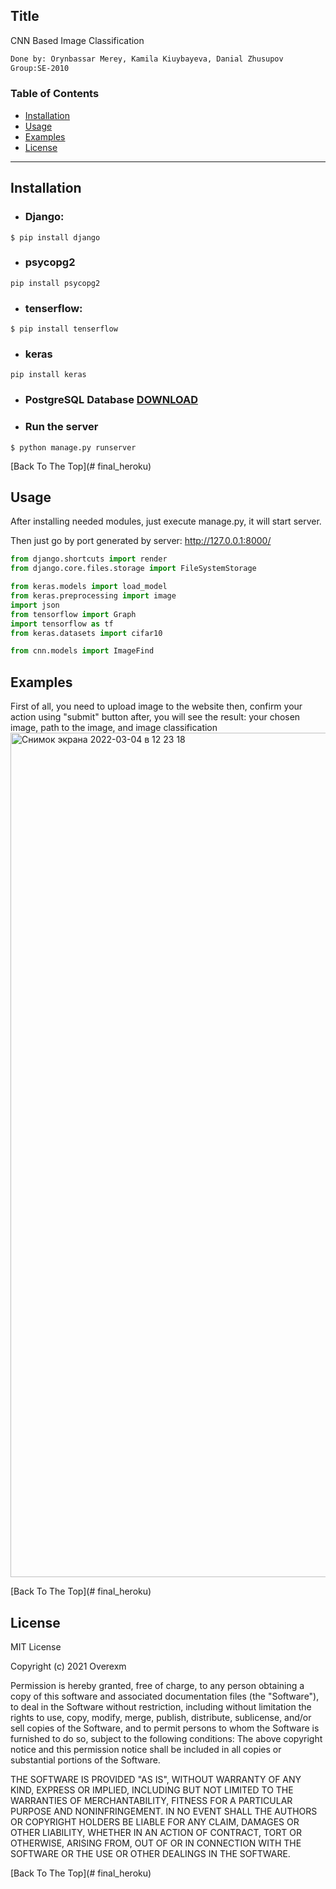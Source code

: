 ## Title
CNN Based Image Classification
```html
Done by: Orynbassar Merey, Kamila Kiuybayeva, Danial Zhusupov
Group:SE-2010
```

### Table of Contents
- [Installation](#installation)
- [Usage](#usage)
- [Examples](#examples)
- [License](#lisense)

---

## Installation

* ### Django:
```$ pip install django```
* ### psycopg2
```pip install psycopg2```
* ### tenserflow:
```$ pip install tenserflow```
* ### keras
```pip install keras```

* ### PostgreSQL Database [DOWNLOAD](https://www.enterprisedb.com/downloads/postgres-postgresql-downloads)

* ### Run the server
```$ python manage.py runserver```



[Back To The Top](# final_heroku)

## Usage
After installing needed modules, just execute manage.py, it will start server.

Then just go by port generated by server: http://127.0.0.1:8000/



```python
from django.shortcuts import render
from django.core.files.storage import FileSystemStorage

from keras.models import load_model
from keras.preprocessing import image
import json
from tensorflow import Graph
import tensorflow as tf
from keras.datasets import cifar10

from cnn.models import ImageFind

``` 


## Examples
First of all, you need to upload image to the website then, confirm your action using "submit" button
after, you will see the result: your chosen image, path to the image, and image classification
<img width="1351" alt="Снимок экрана 2022-03-04 в 12 23 18" src="https://user-images.githubusercontent.com/80208323/156710995-1afb0e10-6f7b-4666-a60e-0e917937cc9b.png">


[Back To The Top](# final_heroku)

## License

MIT License

Copyright (c) 2021 Overexm

Permission is hereby granted, free of charge, to any person obtaining a copy
of this software and associated documentation files (the "Software"), to deal
in the Software without restriction, including without limitation the rights
to use, copy, modify, merge, publish, distribute, sublicense, and/or sell
copies of the Software, and to permit persons to whom the Software is
furnished to do so, subject to the following conditions:
The above copyright notice and this permission notice shall be included in all
copies or substantial portions of the Software.

THE SOFTWARE IS PROVIDED "AS IS", WITHOUT WARRANTY OF ANY KIND, EXPRESS OR
IMPLIED, INCLUDING BUT NOT LIMITED TO THE WARRANTIES OF MERCHANTABILITY,
FITNESS FOR A PARTICULAR PURPOSE AND NONINFRINGEMENT. IN NO EVENT SHALL THE
AUTHORS OR COPYRIGHT HOLDERS BE LIABLE FOR ANY CLAIM, DAMAGES OR OTHER
LIABILITY, WHETHER IN AN ACTION OF CONTRACT, TORT OR OTHERWISE, ARISING FROM,
OUT OF OR IN CONNECTION WITH THE SOFTWARE OR THE USE OR OTHER DEALINGS IN THE
SOFTWARE.

[Back To The Top](# final_heroku)
